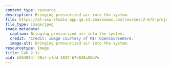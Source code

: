 ```yaml
---
content_type: resource
description: Bringing pressurized air into the system.
file: https://ol-ocw-studio-app-qa.s3.amazonaws.com/courses/2-672-project-laboratory-spring-2009/b554084f48afcfdd1837b7e048a56b7e_lab2-1c.jpg
file_type: image/jpeg
image_metadata:
  caption: Bringing pressurized air into the system.
  credit: 'Credit: Image courtesy of MIT OpenCourseWare.'
  image-alt: Bringing pressurized air into the system.
resourcetype: Image
title: Lab 2-1c
uid: b554084f-48af-cfdd-1837-b7e048a56b7e
---
```

